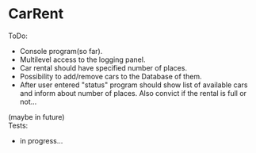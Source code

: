 # CarRent

ToDo:
- Console program(so far).
- Multilevel access to the logging panel.
- Car rental should have specified number of places. 
- Possibility to add/remove cars to the Database of them.
- After user entered "status" program should show list of available cars and inform about number of places.
Also convict if the rental is full or not...

(maybe in future) <br/>
Tests:
- in progress...
